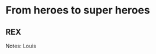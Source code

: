<!-- .slide: class="first-slide" sfeir-level="1" sfeir-techno="Terraform" -->

# **From heroes to super heroes**

## **REX**

Notes: Louis
